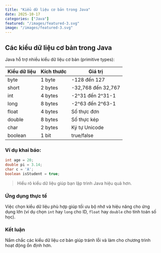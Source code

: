 ```yaml
---
title: "Kiểu dữ liệu cơ bản trong Java"
date: 2025-10-17
categories: ["Java"]
featured: "/images/featured-3.svg"
image: "/images/featured-3.svg"
---
```


## Các kiểu dữ liệu cơ bản trong Java

Java hỗ trợ nhiều kiểu dữ liệu cơ bản (primitive types):

| Kiểu dữ liệu | Kích thước | Giá trị |
|-------------|-----------|--------|
| byte        | 1 byte    | -128 đến 127 |
| short       | 2 bytes   | -32,768 đến 32,767 |
| int         | 4 bytes   | -2^31 đến 2^31-1 |
| long        | 8 bytes   | -2^63 đến 2^63-1 |
| float       | 4 bytes   | Số thực đơn |
| double      | 8 bytes   | Số thực kép |
| char        | 2 bytes   | Ký tự Unicode |
| boolean     | 1 bit     | true/false |

### Ví dụ khai báo:
```java
int age = 20;
double pi = 3.14;
char c = 'A';
boolean isStudent = true;
```

> Hiểu rõ kiểu dữ liệu giúp bạn lập trình Java hiệu quả hơn.
### Ứng dụng thực tế
Việc chọn kiểu dữ liệu phù hợp giúp tối ưu bộ nhớ và hiệu năng cho ứng dụng lớn (ví dụ chọn `int` hay `long` cho ID, `float` hay `double` cho tính toán số học).

### Kết luận
Nắm chắc các kiểu dữ liệu cơ bản giúp tránh lỗi và làm cho chương trình hoạt động ổn định hơn.
